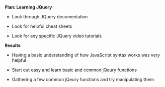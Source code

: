 **Plan: Learning JQuery**

* Look through JQuery documentation

* Look for helpful cheat sheets

* Look for any specific JQuery video tutorials

**Results**

* Having a basic understanding of how JavaScript syntax works was very helpful

* Start out easy and learn basic and common jQeury functions

* Gathering a few common jQeury functions and try manipulating them
